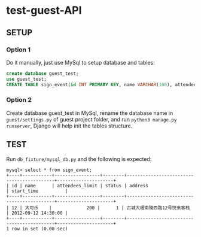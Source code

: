 # test-guest-API

## SETUP

### Option 1

Do it manually, just use MySql to setup database and tables:

``` sql
create database guest_test;
use guest_test;
CREATE TABLE sign_event(id INT PRIMARY KEY, name VARCHAR(100), attendees_limit INT, status BOOLEAN, address VARCHAR(200), start_time DATETIME) DEFAULT CHARSET=utf8;
```

### Option 2

Create database guest_test in MySql, rename the database name in `guest/settings.py` of guest project folder, and run `python3 manage.py runserver`, Django will help init the tables structure.

## TEST

Run `db_fixture/mysql_db.py` and the following is expected:

``` text
mysql> select * from sign_event;
+----+-----------+-----------------+--------+-------------------------------------------+---------------------+
| id | name      | attendees_limit | status | address                                   | start_time          |
+----+-----------+-----------------+--------+-------------------------------------------+---------------------+
| 12 | 大可乐    |             200 |      1 | 古城大理南陵西路12号悦来客栈              | 2012-09-12 14:30:00 |
+----+-----------+-----------------+--------+-------------------------------------------+---------------------+
1 row in set (0.00 sec)
```
